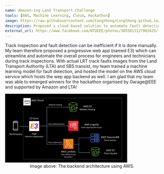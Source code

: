 ```yaml
---
name: Amazon-ing Land Transport Challenge
tools: [AWS, Machine Learning, Cloud, Hackathon]
image: https://raw.githubusercontent.com/CongSheng/CongSheng.github.io/master/images/Hackathons/E3_home.jpg
description: Proposed a cloud-based solution to automate fault detection process for track inspection using AWS.
external_url: https://www.facebook.com/NTUEEE/photos/3855013127903425/
---
```

Track inspection and fault detection can be inefficient if it is done manually. My team therefore proposed a progressive
web app (named E3) which can streamline and automate the overall process for engineers and technicians during track inspections.
With actual LRT track faults images from the Land Transport Authority (LTA) and SBS transist, my team trained a machine learning
model for fault detection, and hosted the model on the AWS cloud service which hosts the wep app backend as well. I am glad
that my team was able to emerged winners for the hackathon organised by Garage@EEE and supported by Amazon and LTA!

<img src="https://raw.githubusercontent.com/CongSheng/CongSheng.github.io/master/images/Hackathons/E3_architecture.jpg" width="400" alt="Architecture of the overall proposed solution.">
<center>Image above: The backend architecture using AWS.</center>